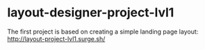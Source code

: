 # layout-designer-project-lvl1

The first project is based on creating a simple landing page layout: 
http://layout-project-lvl1.surge.sh/
